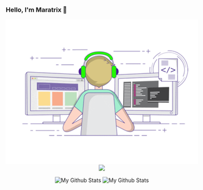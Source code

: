 ### Hello, I'm Maratrix 👋

<p align="center">
  <img align="center" src="https://github.com/maratrixx/maratrixx/raw/master/developer.gif"/>
  <img align="center" src="https://github-profile-trophy.vercel.app/?username=maratrixx&title=MultipleLang,Star,Follower,Commit,Issue,PullRequest" style="max-width:100%;">
</p>


<p align="center">
  <img align="center" src="https://github-readme-stats.vercel.app/api?username=maratrixx&show_icons=true&count_private=true&hide=stars&include_all_commits=true&theme=buefy" alt="My Github Stats">
  <img align="center" src="https://github-readme-stats.vercel.app/api/top-langs/?username=maratrixx&layout=compact" alt="My Github Stats">
</p>
